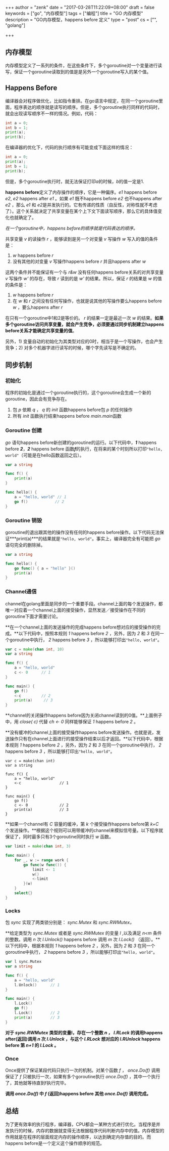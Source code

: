 +++
author = "zenk"
date = "2017-03-28T11:22:09+08:00"
draft = false
keywords = ["go", "内存模型"]
tags = ["编程"]
title = "GO 内存模型"
description = "GO内存模型，happens before 定义"
type = "post"
cs = ["", "golang"]

+++

## 内存模型

内存模型定义了一系列的条件，在这些条件下，多个goroutine对一个变量进行读写，保证一个goroutine读取到的值是是另外一个goroutine写入的某个值。

## Happens Before

编译器会对程序做优化，比如指令重排。在go语言中规定，在同一个goroutine里面，程序表达的顺序就是读写的顺序。但是，多个goroutine执行同样的代码时，就会出现读写顺序不一样的情况。例如，代码：

```go
int a = 0;
int b = 1;
print(a);
print(b);
```

在编译器的优化下，代码的执行顺序有可能变成下面这样的情况：

```go
int a = 0;
print(a);
int b = 1;
print(b);
```

但是，多个goroutine执行时，就无法保证打印*a*的时候，*b*的值一定是1.

**happens before**定义了内存操作的顺序，它是一种偏序。*e1* happens before *e2*, *e2* happens after *e1* 。如果 *e1* 既不happens before *e2* 也不happens after *e2* ，那么 *e1* 和 *e2*是并发执行的。它有传递的性质（自反性，对称性就不考虑了）。这个关系就决定了共享变量在某个上下文下面读写顺序，那么它的具体值变化也就确定了。

*在一个goroutine中，happens before的顺序就是代码表达的顺序。*

共享变量 *v* 的读操作 *r* ，能够读到是另一个对变量 *v* 写操作 *w* 写入的值的条件是：

1. *w* happens before *r*
2. 没有其他的对变量 *v* 写操作happens before *r* 并且happens after *w*

这两个条件并不能保证有一个与 *r&w* 没有任何happens before关系的对共享变量 *v* 写操作 *w'* 的存在，导致 *r* 读到的是 *w'* 的结果。所以，保证 *r* 的结果是 *w* 的值的条件是：

1. *w* happens before *r*
2. 在 *w* 和 *r* 之间没有任何写操作，也就是说其他的写操作要么happens before *w* ，要么happens after *r*

在只有一个goroutine中1和2是等价的。 *r* 的结果一定是最近一次 *w* 的结果。**如果多个goroutine访问共享变量，就会产生竞争，必须要通过同步机制建立happens before关系才能确定共享变量的值**。


另外，1) 变量自动的初始化为其类型对应的0时，相当于是一个写操作，也会产生竞争；2) 对多个机器字进行读写的时候，哪个字先读写是不确定的。


## 同步机制

### 初始化

程序的初始化是通过一个goroutine执行的，这个goroutine会生成一个新的goroutine，因此会有竞争存在。

1. 包 *p* 依赖 *q* ， *q* 的 *init* 函数happens before包 *p* 的任何操作
2. 所有 *init* 函数执行结束happens before *main.main*函数

### Goroutine 创建

*go* 语句happens before新创建的goroutine的运行。以下代码中，***1*** happens before ***2***，***2*** happens before 函数***f***的执行，在将来的某个时刻所以打印`"hello, world"`（可能是在hello函数返回之后）。

```go
var a string

func f() {
	print(a)
}

func hello() {
	a = "hello, world" // 1
	go f()			  // 2
}
```

### Goroutine 销毁

goroutine的退出跟其他的操作没有任何的happens before操作。以下代码无法保证***print(a)***的结果就是`"hello, world"`。事实上，编译器完全有可能把 *go* 语句完全的删除掉。

```go
var a string

func hello() {
	go func() { a = "hello" }()
	print(a)
}
```

### Channel通信

channel在golang里面是同步的一个重要手段。channel上面的每个发送操作，都唯一对应着一个channel上面的接受操作，显然发送／接受操作在不同的goroutine下面才需要讨论。

**在一个channel上面的发送操作的完成happens before想对应的接受操作的完成。**以下代码中，按照本规则 *1* happens before *2* ，另外，因为 *2* 和 *3* 在同一个goroutine中执行， *2* happens before *3* ，所以能够打印出`"hello, world"`。

```go
var c = make(chan int, 10)
var a string

func f() {
	a = "hello, world"
	c <- 0		// 1
}

func main() {
	go f()
	<-c			// 2
	print(a)	 // 3
}
```

**channel的关闭操作happens before因为关闭channel读到的0值。**上面例子中，用 *close( c)* 代替 *ch <- 0* 同样能够保证 *1*  happens before *2*  。

**没有缓冲的channel上面的接受操作happens before发送操作。也就是说，发送操作只有在channel上面进行的接受操作结束以后才返回。**以下代码中，根据本规则 *1* happens before *2* ，另外，因为 *2* 和 *3* 在同一个goroutine中执行， *2* happens before *3* ，所以能够打印出`"hello, world"`。

```
var c = make(chan int)
var a string

func f() {
	a = "hello, world"
	<-c					// 1
}

func main() {
	go f()
	c <- 0				// 2
	print(a)			// 3
}
```

**如果一个channel有 *C* 容量的缓冲，第 *k* 个接受操作happens before第 *k+C* 个发送操作。**根据这个规则可以用带缓冲的channel来模拟信号量。以下程序就保证了，同时最多只有3个goroutine同时执行 *w* 函数。

```go
var limit = make(chan int, 3)

func main() {
	for _, w := range work {
		go func(w func()) {
			limit <- 1
			w()
			<-limit
		}(w)
	}
	select{}
}
```

### Locks

包 *sync* 实现了两类锁分别是： *sync.Mutex* 和 *sync.RWMutex。*

**给定类型为 *sync.Mutex* 或者是 *sync.RWMutex* 的变量 *l* ,以及满足 *n<m* 条件的整数。调用 *n* 次 *l.Unlock()*  happens before 调用 *m* 次 *l.Lock()* （返回）。**以下代码中，根据本规则 *1* happens before *2* ，另外，因为 *2* 和 *3* 在同一个goroutine中执行， *2* happens before *3* ，所以能够打印出`"hello, world"`。

```go
var l sync.Mutex
var a string

func f() {
	a = "hello, world"
	l.Unlock()		// 1
}

func main() {
	l.Lock()
	go f()
	l.Lock()		// 2
	print(a)		// 3
}
```



**对于 *sync.RWMutex* 类型的变量l，存在一个整数 *n* ， *l.RLock* 的调用happens after(返回)调用 *n* 次 *l.Unlock* ，与这个 *l.RLock* 想对应的 *l.RUnlock* happens before 第 *n+1* 的 *l.Lock* 。**

### Once

Once提供了保证某段代码只执行一次的机制。对某个函数 *f* ， *once.Do(f)* 调用保证了 *f* 只被执行一次，如果有多个goroutine执行 *once.Do(f)* ，其中一个执行了，其他就等待直到f执行完毕。

**调用 *once.Do(f)* 中 *f* (返回)happens before 其他 *once.Do(f)* 调用完成。**

## 总结

为了更有效率的执行程序，编译器，CPU都会一某种方式进行优化。当程序是并发执行的时候，内存的数据就变得无法根据程序代码判断内存中的值。内存模型的作用就是在程序的层面规定内存的操作顺序，以达到确定内存值的目的。而happens before是一个定义这个操作顺序的规范。
